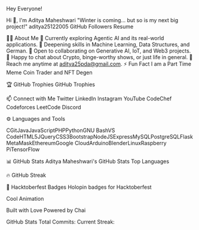 Hey Everyone!

Hi 👋, I'm Aditya Maheshwari "Winter is coming... but so is my next big project!" aditya25122005 GitHub Followers Resume

👨‍💻 About Me 🔭 Currently exploring Agentic AI and its real-world applications. 🌱 Deepening skills in Machine Learning, Data Structures, and German. 🤝 Open to collaborating on Generative AI, IoT, and Web3 projects. 💬 Happy to chat about Crypto, binge-worthy shows, or just life in general. 📧 Reach me anytime at aditya25pda@gmail.com. ⚡ Fun Fact I am a Part Time Meme Coin Trader and NFT Degen

🏆 GitHub Trophies GitHub Trophies

📫 Connect with Me Twitter LinkedIn Instagram YouTube CodeChef Codeforces LeetCode Discord

⚙️ Languages and Tools

CGitJavaJavaScriptPHPPythonGNU BashVS CodeHTML5JQueryCSS3BootstrapNodeJSExpressMySQLPostgreSQLFlaskMetaMaskEthereumGoogle CloudArduinoBlenderLinuxRaspberry PiTensorFlow

📊 GitHub Stats Aditya Maheshwari's GitHub Stats Top Languages

🔥 GitHub Streak

🌱 Hacktoberfest Badges Holopin badges for Hacktoberfest

Cool Animation

Built with Love Powered by Chai

GitHub Stats
Total Commits:
Current Streak:
